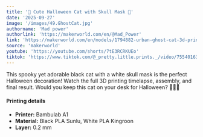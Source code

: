 ```yaml
---
title: '🎃 Cute Halloween Cat with Skull Mask 🐾'
date: '2025-09-27'
image: '/images/49.GhostCat.jpg'
authorname: 'Mad power'
authorlink: 'https://makerworld.com/en/@Mad_Power'
link: 'https://makerworld.com/en/models/1794882-urban-ghost-cat-3d-printed-skull-kitty-collectible#profileId-1913385'
source: 'makerworld'
youtube: 'https://youtube.com/shorts/7tE3RCRKUEo'
tiktok: 'https://www.tiktok.com/@_pretty.little.prints._/video/7554016387774139670'
---
```


This spooky yet adorable black cat with a white skull mask is the perfect Halloween decoration! Watch the full 3D printing timelapse, assembly, and final result.
Would you keep this cat on your desk for Halloween? 👀🐱💀

#### Printing details
- **Printer:** Bambulab A1
- **Material:** Black PLA Sunlu, White PLA Kingroon
- **Layer:** 0.2 mm